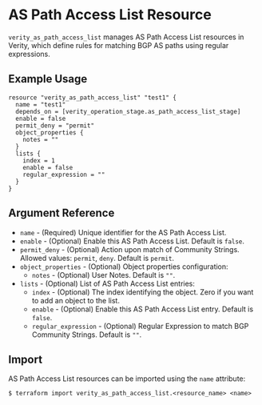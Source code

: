 # AS Path Access List Resource

`verity_as_path_access_list` manages AS Path Access List resources in Verity, which define rules for matching BGP AS paths using regular expressions.

## Example Usage

```hcl
resource "verity_as_path_access_list" "test1" {
  name = "test1"
  depends_on = [verity_operation_stage.as_path_access_list_stage]
  enable = false
  permit_deny = "permit"
  object_properties {
    notes = ""
  }
  lists {
    index = 1
    enable = false
    regular_expression = ""
  }
}
```

## Argument Reference

* `name` - (Required) Unique identifier for the AS Path Access List.
* `enable` - (Optional) Enable this AS Path Access List. Default is `false`.
* `permit_deny` - (Optional) Action upon match of Community Strings. Allowed values: `permit`, `deny`. Default is `permit`.
* `object_properties` - (Optional) Object properties configuration:
  * `notes` - (Optional) User Notes. Default is `""`.
* `lists` - (Optional) List of AS Path Access List entries:
  * `index` - (Optional) The index identifying the object. Zero if you want to add an object to the list.
  * `enable` - (Optional) Enable this AS Path Access List entry. Default is `false`.
  * `regular_expression` - (Optional) Regular Expression to match BGP Community Strings. Default is `""`.

## Import

AS Path Access List resources can be imported using the `name` attribute:

```
$ terraform import verity_as_path_access_list.<resource_name> <name>
```
